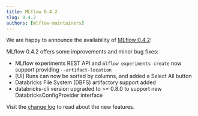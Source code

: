 ```yaml
---
title: MLflow 0.4.2
slug: 0.4.2
authors: [mlflow-maintainers]
---
```


We are happy to announce the availability of [MLflow 0.4.2](https://github.com/mlflow/mlflow/releases/tag/v0.4.2)!

MLflow 0.4.2 offers some improvements and minor bug fixes:

- MLflow experiments REST API and `mlflow experiments create` now support providing `--artifact-location`
- [UI] Runs can now be sorted by columns, and added a Select All button
- Databricks File System (DBFS) artifactory support added
- databricks-cli version upgraded to >= 0.8.0 to support new DatabricksConfigProvider interface

Visit the [change log](https://github.com/mlflow/mlflow/blob/master/CHANGELOG.rst#042-2018-08-07) to read about the new features.
